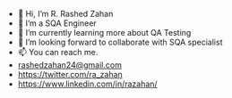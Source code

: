 - 👋 Hi, I’m R. Rashed Zahan
- 👀 I’m a SQA Engineer
- 🌱 I’m currently learning more about QA Testing
- 💞️ I’m looking forward to collaborate with SQA specialist
- 📫 You can reach me.
- rashedzahan24@gmail.com
- https://twitter.com/ra_zahan
- https://www.linkedin.com/in/razahan/

<!---
razahan/razahan is a ✨ special ✨ repository because its `README.md` (this file) appears on your GitHub profile.
You can click the Preview link to take a look at your changes.
--->
